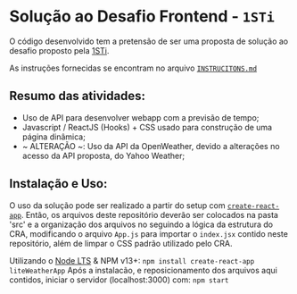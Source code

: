 # Solução ao Desafio Frontend - `1STi`

O código desenvolvido tem a pretensão de ser uma proposta de solução ao desafio proposto pela [1STi](https://github.com/1STi/desafio-frontend). 

As instruções fornecidas se encontram no arquivo [`INSTRUCITONS.md`](/thiago-jacinto'/INSTRUCTIONS.md)

## Resumo das atividades:

- Uso de API para desenvolver webapp com a previsão de tempo;
- Javascript / ReactJS (Hooks) + CSS usado para construção de uma página dinâmica;
- ~ ALTERAÇÃO ~: Uso da API da OpenWeather, devido a alterações no acesso da API proposta, do Yahoo Weather;

## Instalação e Uso:

O uso da solução pode ser realizado a partir do setup com [`create-react-app`](https://create-react-app.dev). Então, os arquivos deste repositório deverão ser colocados na pasta 'src' e a organização dos arquivos no seguindo a lógica da estrutura do CRA, modificando o arquivo `App.js` para importar o `index.jsx` contido neste repositório, além de limpar o CSS padrão utilizado pelo CRA.

Utilizando o [Node LTS](https://nodejs.org/pt-br/) & NPM v13+:
```npm install create-react-app liteWeatherApp```
Após a instalacão, e reposicionamento dos arquivos aqui contidos, iniciar o servidor (localhost:3000) com:
```npm start```
